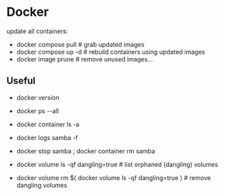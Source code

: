 # Docker

update all containers:
* docker compose pull	# grab  updated images
* docker compose up -d	# rebuild containers using updated images
* docker image prune	# remove unused images...

## Useful

* docker version
* docker ps --all
* docker container ls -a
* docker logs samba -f
* docker stop samba ; docker container rm samba

* docker volume ls -qf dangling=true				# list orphaned (dangling) volumes
* docker volume rm $( docker volume ls -qf dangling=true )	# remove dangling volumes
